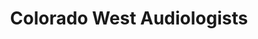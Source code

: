 ---
title: "Colorado West Audiologists"
url: /grand-junction/colorado-west-audiologists/
shop: Hörgeräte
---